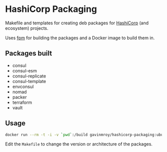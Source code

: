 HashiCorp Packaging
===================
Makefile and templates for creating deb packages for [HashiCorp](https://www.hashicorp.com)
(and ecosystem) projects.

Uses [fpm](https://github.com/jordansissel/fpm) for building the packages and a Docker image to build them in.

Packages built
--------------

- consul
- consul-esm
- consul-replicate
- consul-template
- envconsul
- nomad
- packer
- terraform
- vault

Usage
-----

```bash
docker run --rm -t -i -v `pwd`:/build gavinmroy/hashicorp-packaging:ubuntu
```

Edit the ``Makefile`` to change the version or architecture of the packages.

